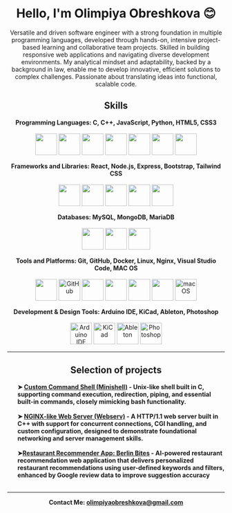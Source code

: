 <h1 align="center">Hello, I'm Olimpiya Obreshkova 😊</h1>

<p align="center">
  Versatile and driven software engineer with a strong foundation in multiple programming languages, developed through hands-on, intensive project-based learning and collaborative team projects. Skilled in building responsive web applications and navigating diverse development environments. My analytical mindset and adaptability, backed by a background in law, enable me to develop innovative, efficient solutions to complex challenges. Passionate about translating ideas into functional, scalable code.
</p>

<h2 align="center">Skills</h2>

<p align="center">
  <b>Programming Languages: C, C++, JavaScript, Python, HTML5, CSS3</b><br><br>
  <img src="https://cdn.jsdelivr.net/gh/devicons/devicon/icons/c/c-original.svg" width="50" height="50"/>
  <img src="https://cdn.jsdelivr.net/gh/devicons/devicon/icons/cplusplus/cplusplus-original.svg" width="50" height="50"/>
  <img src="https://cdn.jsdelivr.net/gh/devicons/devicon/icons/javascript/javascript-original.svg" width="50" height="50"/>
  <img src="https://cdn.jsdelivr.net/gh/devicons/devicon/icons/python/python-original.svg" width="50" height="50"/>
  <img src="https://cdn.jsdelivr.net/gh/devicons/devicon/icons/html5/html5-original.svg" width="50" height="50"/>
  <img src="https://cdn.jsdelivr.net/gh/devicons/devicon/icons/css3/css3-original.svg" width="50" height="50"/>
  <img src="https://skillicons.dev/icons?i=bash" width="50" height="50"/>
</p>

<p align="center">
  <b>Frameworks and Libraries: React, Node.js, Express, Bootstrap, Tailwind CSS</b><br><br>
  <img src="https://cdn.jsdelivr.net/gh/devicons/devicon/icons/react/react-original.svg" width="50" height="50"/>
  <img src="https://skillicons.dev/icons?i=nodejs" width="50" height="50"/>
  <img src="https://skillicons.dev/icons?i=express" width="50" height="50"/>
  <img src="https://skillicons.dev/icons?i=bootstrap" width="50" height="50"/>
  <img src="https://skillicons.dev/icons?i=tailwind" width="50" height="50"/>
</p>

<p align="center">
  <b>Databases: MySQL, MongoDB, MariaDB</b><br><br>
  <img src="https://cdn.jsdelivr.net/gh/devicons/devicon/icons/mysql/mysql-original.svg" width="50" height="50"/>
  <img src="https://cdn.jsdelivr.net/gh/devicons/devicon/icons/mongodb/mongodb-original.svg" width="50" height="50"/>
  <img src="https://cdn.jsdelivr.net/gh/devicons/devicon/icons/mariadb/mariadb-original.svg" width="50" height="50"/>
</p>

<p align="center">
  <b>Tools and Platforms: Git, GitHub, Docker, Linux, Nginx, Visual Studio Code, MAC OS</b><br><br>
  <img src="https://cdn.jsdelivr.net/gh/devicons/devicon/icons/git/git-original.svg" width="50" height="50"/>
  <img src="https://skillicons.dev/icons?i=github" width="50" height="50" alt="GitHub">
  <img src="https://cdn.jsdelivr.net/gh/devicons/devicon/icons/docker/docker-original.svg" width="50" height="50"/>
  <img src="https://cdn.jsdelivr.net/gh/devicons/devicon/icons/linux/linux-original.svg" width="50" height="50"/>
  <img src="https://cdn.jsdelivr.net/gh/devicons/devicon/icons/nginx/nginx-original.svg" width="50" height="50"/>
  <img src="https://cdn.jsdelivr.net/gh/devicons/devicon/icons/visualstudio/visualstudio-plain.svg" width="50" height="50"/>
  <img src="https://skillicons.dev/icons?i=apple" width="50" height="50" alt="macOS">
</p>

<p align="center">
  <b>Development & Design Tools: Arduino IDE, KiCad, Ableton, Photoshop</b><br><br>
  <img src="https://cdn.jsdelivr.net/gh/devicons/devicon/icons/arduino/arduino-original.svg" width="50" height="50" alt="Arduino IDE"/>
  <img src="https://encrypted-tbn0.gstatic.com/images?q=tbn:ANd9GcRFvloyVl7A36Tap3YWZ3Diphp86m4JtRan9A&s" width="50" height="50" alt="KiCad"/>
  <img src="https://skillicons.dev/icons?i=ableton" width="50" height="50" alt="Ableton">
  <img src="https://skillicons.dev/icons?i=ps" width="50" height="50" alt="Photoshop">
</p>

---

<h2 align="center"> Selection of projects</h2>

<p align="center">
  <ul style="list-style: none;">
    <li><strong>➤ <a href="https://github.com/olympiaobr/Minishell">Custom Command Shell  (Minishell)</a> - Unix-like shell built in C, supporting command execution, redirection, piping, and essential built-in commands, closely mimicking bash functionality.</li><br>
	<li><strong>➤ <a href="https://github.com/olympiaobr/webserv">NGINX-like Web Server (Webserv)</a></strong> - A HTTP/1.1 web server built in C++ with support for concurrent connections, CGI handling, and custom configuration, designed to demonstrate foundational networking and server management skills.</li><br>
	<li><strong>➤<a href="https://github.com/olympiaobr/ss23-drop-in-to-berlin">Restaurant Recommender App: Berlin Bites</a> - AI-powered restaurant recommendation web application that delivers personalized restaurant recommendations using user-defined keywords and filters, enhanced by Google review data to improve suggestion accuracy</li><br>
	</ul>
</p>

---

<p align="center">
  <b>Contact Me:</b> <a href="mailto:olimpiyaobreshkova@gmail.com">olimpiyaobreshkova@gmail.com</a>
</p>
